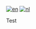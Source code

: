 [![en](https://img.shields.io/badge/lang-en-red.svg)](https://github.com/JensTec/NL-Bankstatement-converter/README.md)
[![nl](https://img.shields.io/badge/lang-nl-yellow.svg)](https://github.com/JensTec/NL-Bankstatement-converter/README.nl.md)



Test
